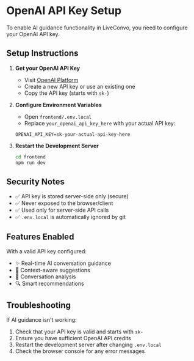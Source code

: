 # OpenAI API Key Setup

To enable AI guidance functionality in LiveConvo, you need to configure your OpenAI API key.

## Setup Instructions

1. **Get your OpenAI API Key**
   - Visit [OpenAI Platform](https://platform.openai.com/api-keys)
   - Create a new API key or use an existing one
   - Copy the API key (starts with `sk-`)

2. **Configure Environment Variables**
   - Open `frontend/.env.local`
   - Replace `your_openai_api_key_here` with your actual API key:
   ```
   OPENAI_API_KEY=sk-your-actual-api-key-here
   ```

3. **Restart the Development Server**
   ```bash
   cd frontend
   npm run dev
   ```

## Security Notes

- ✅ API key is stored server-side only (secure)
- ✅ Never exposed to the browser/client
- ✅ Used only for server-side API calls
- ✅ `.env.local` is automatically ignored by git

## Features Enabled

With a valid API key configured:
- ✨ Real-time AI conversation guidance
- 🎯 Context-aware suggestions
- 📝 Conversation analysis
- 🔍 Smart recommendations

## Troubleshooting

If AI guidance isn't working:
1. Check that your API key is valid and starts with `sk-`
2. Ensure you have sufficient OpenAI API credits
3. Restart the development server after changing `.env.local`
4. Check the browser console for any error messages 